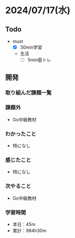 # 2024/07/17(水)

## Todo

- must
  - [x] 30min学習
  - 生活
    - [ ] 5min筋トレ

## 開発

### 取り組んだ課題一覧

### 課題外

- Go中級教材

### わかったこと

- 特になし

### 感じたこと

- 特になし

### 次やること

- Go中級教材

### 学習時間

- 本日：45m
- 累計：984h30m
